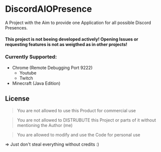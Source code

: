 # DiscordAIOPresence

A Project with the Aim to provide one Application for all possible Discord Presences.

#### This project is not beeing developed actively! Opening Issues or requesting features is not as weigthed as in other projects!

### Currently Supported:
- Chrome (Remote Debugging Port 9222)
  - Youtube
  - Twitch
- Minecraft (Java Edition)


## License
> You are not allowed to use this Product for commercial use

> You are not allowed to DISTRUBUTE this Project or parts of it without mentioning the Author (me)

> You are allowed to modify and use the Code for personal use

=> Just don't steal everything without credits :)
